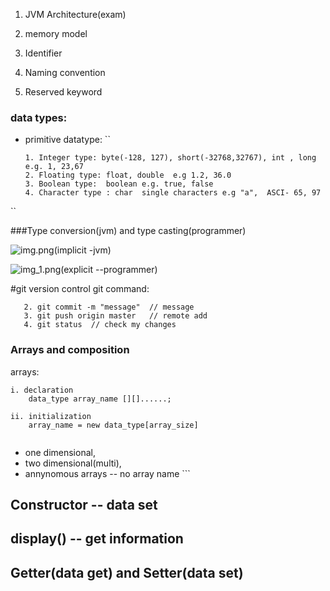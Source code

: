 1. JVM Architecture(exam)
2. memory model

2. Identifier
3. Naming convention
4. Reserved keyword

### data types: 
- primitive datatype:
``
  ```primitive data types
  1. Integer type: byte(-128, 127), short(-32768,32767), int , long  e.g. 1, 23,67
  2. Floating type: float, double  e.g 1.2, 36.0
  3. Boolean type:  boolean e.g. true, false
  4. Character type : char  single characters e.g "a",  ASCI- 65, 97
``


###Type conversion(jvm) and type casting(programmer)

![img.png](../../../images/img.png)(implicit -jvm)

![img_1.png](../../../images/img_1.png)(explicit --programmer)


#git version control
git command:
```1. git add .   // add file to the git repository
   2. git commit -m "message"  // message 
   3. git push origin master   // remote add
   4. git status  // check my changes
```


### Arrays and composition
arrays: 

```
i. declaration
    data_type array_name [][]......;
    
ii. initialization
    array_name = new data_type[array_size]
    
```
- one dimensional,
- two dimensional(multi),
- annynomous arrays --  no array name ```

## Constructor -- data set
## display() -- get information

## Getter(data get) and Setter(data set)



